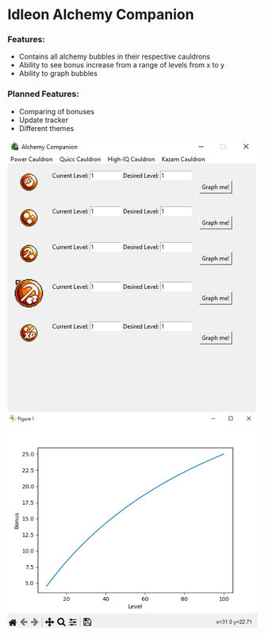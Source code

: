 # Idleon Alchemy Companion

### Features:
- Contains all alchemy bubbles in their respective cauldrons
- Ability to see bonus increase from a range of levels from x to y
- Ability to graph bubbles

### Planned Features:
- Comparing of bonuses
- Update tracker
- Different themes


![screenshot](screenshots/alchemy.png)
![screenshot2](screenshots/graph.PNG)